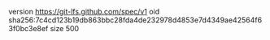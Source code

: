 version https://git-lfs.github.com/spec/v1
oid sha256:7c4cd123b19db863bbc28fda4de232978d4853e7d4349ae42564f63f0bc3e8ef
size 500
